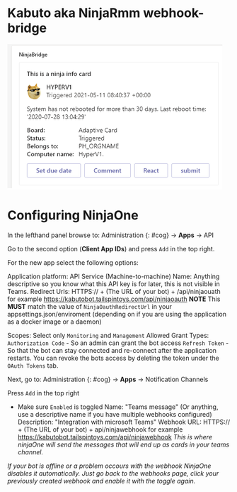 ﻿# Kabuto aka NinjaRmm webhook-bridge
![Screenshot of sample card](docs/Sample_adaptivecard.png?raw=true)

# Configuring NinjaOne

In the lefthand panel browse to:
	<i class="fas fa-cog" aria-hidden="true"></i>Administration {: #cog}
	-> **Apps**
	-> API

Go to the second option (**Client App IDs**) and press `Add` in the top right.

For the new app select the following options:

Application platform: API Service (Machine-to-machine)
Name: Anything descriptive so you know what this API key is for later, this is not visible in Teams.
Redirect Urls: HTTPS:// + (The URL of your bot) + /api/ninjaouath
	for example https://kabutobot.tailspintoys.com/api/ninjaoauth
	**NOTE** This **MUST** match the value of `NinjaOauthRedirectUrl` in your  
	appsettings.json/enviroment (depending on if you are using the application as a docker image or a daemon)

Scopes: Select only `Monitoring` and `Management`
Allowed Grant Types: 
	`Authorization Code` - So an admin can grant the bot access
	`Refresh Token` - So that the bot can stay connected and re-connect after the application restarts.
	You can revoke the bots access by deleting the token under the `OAuth Tokens` tab.


Next, go to:
	<i class="fas fa-cog" aria-hidden="true"></i>Administration {: #cog}
	-> **Apps**
	-> Notification Channels

Press `Add` in the top right

* Make sure `Enabled` is toggled
Name: "Teams message" (Or anything, use a descriptive name if you have multiple webhooks configured)
Description: "Integration with microsoft Teams"
Webhook URL: HTTPS:// + (The URL of your bot) + api/ninjawebhook
	for example https://kabutobot.tailspintoys.com/api/ninjawebhook
	*This is where ninjaOne will send the messages that will end up as cards in your teams channel.*

*If your bot is offline or a problem occours with the webhook NinjaOne disables it automatically.*
*Just go back to the webhooks page, click your previously created webhook and enable it with the toggle again.*